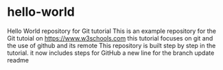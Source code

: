 # hello-world
Hello World repository for Git tutorial
This is an example repository for the Git tutoial on https://www.w3schools.com
this tutorial focuses on git and the use of github and its remote
This repository is built step by step in the tutorial.
it now includes steps for GitHub
a new line for the branch update readme
